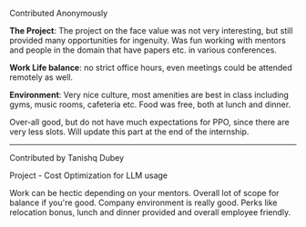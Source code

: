 Contributed Anonymously

**The Project**: The project on the face value was not very interesting, but still provided many opportunities for ingenuity. Was fun working with mentors and people in the domain that have papers etc. in various conferences. 

**Work Life balance**: no strict office hours, even meetings could be attended remotely as well. 

**Environment**: Very nice culture, most amenities are best in class including gyms, music rooms, cafeteria etc. Food was free, both at lunch and dinner. 

Over-all good, but do not have much expectations for PPO, since there are very less slots. Will update this part at the end of the internship. 

--- 

Contributed by Tanishq Dubey

Project - Cost Optimization for LLM usage

Work can be hectic depending on your mentors. Overall lot of scope for balance if you're good. Company environment is really good. Perks like relocation bonus, lunch and dinner provided and overall employee friendly.


